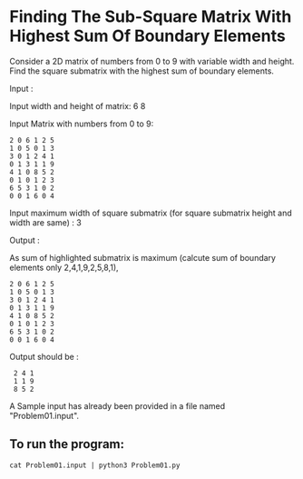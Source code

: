 # Finding The Sub-Square Matrix With Highest Sum Of Boundary Elements
Consider a 2D matrix of numbers from 0 to 9 with variable width and height. Find the square submatrix with the highest sum of boundary elements.

Input :	

Input width and height of matrix: 6 8

Input Matrix with numbers from 0 to 9:

	2 0 6 1 2 5	
	1 0 5 0 1 3	
	3 0 1 2 4 1	
	0 1 3 1 1 9	
	4 1 0 8 5 2	
	0 1 0 1 2 3
	6 5 3 1 0 2
	0 0 1 6 0 4	
	
Input maximum width of square submatrix (for square submatrix height and width are same) : 3

Output : 

As sum of highlighted submatrix is maximum (calcute sum of boundary elements only 2,4,1,9,2,5,8,1),

	2 0 6 1 2 5	
	1 0 5 0 1 3	
	3 0 1 2 4 1	
	0 1 3 1 1 9	
	4 1 0 8 5 2	
	0 1 0 1 2 3
	6 5 3 1 0 2
	0 0 1 6 0 4	
 
Output should be :

	 2 4 1	
	 1 1 9	
	 8 5 2
A Sample input has already been provided in a file named "Problem01.input". 

To run the program:
-------------------
```
cat Problem01.input | python3 Problem01.py
```
